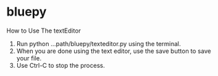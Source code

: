 # bluepy
How to Use The textEditor
1. Run python ...path/bluepy/texteditor.py using the terminal.
2. When you are done using the text editor, use the save button to save your file.
3. Use Ctrl-C to stop the process.